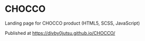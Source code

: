 # CHOCCO
Landing page for CHOCCO product (HTML5, SCSS, JavaScript)

Published at https://divby0jutsu.github.io/CHOCCO/
